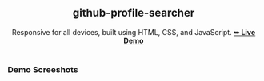 <div align="center">
  
  <!-- ![GitHub repo size](https://img.shields.io/github/repo-size/codewithsadee/portfolio)
  ![GitHub stars](https://img.shields.io/github/stars/codewithsadee/portfolio?style=social)
  ![GitHub forks](https://img.shields.io/github/forks/codewithsadee/portfolio?style=social) 
  [![Twitter Follow](https://img.shields.io/twitter/follow/codewithsadee_?style=social)](https://twitter.com/intent/follow?screen_name=fatkhurrhn)
  [![YouTube Video Views](https://img.shields.io/youtube/views/eMR4Sf4ovNM?style=social)](https://www.youtube.com/watch?v=eMR4Sf4ovNM) -->

<h2 align="center">github-profile-searcher</h2>
Responsive for all devices, built using HTML, CSS, and JavaScript.
<a href="https://codewithsadee.github.io/portfolio/"><strong>➥ Live Demo</strong></a>

</div>

<br />

### Demo Screeshots